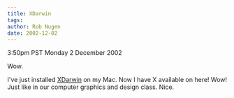 ```yaml
---
title: XDarwin
tags: 
author: Rob Nugen
date: 2002-12-02
---
```


<p class=date>3:50pm PST Monday 2 December 2002</p>

<p>Wow.</p>

<p>I've just installed <a href="http://www.xdarwin.org">XDarwin</a> on
my Mac.  Now I have X available on here!  Wow!  Just like in our
computer graphics and design class.  Nice.</p>

